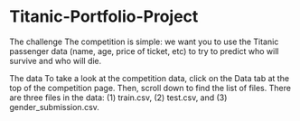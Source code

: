 # Titanic-Portfolio-Project

The challenge
The competition is simple: we want you to use the Titanic passenger data (name, age, price of ticket, etc) to try to predict who will survive and who will die.

The data
To take a look at the competition data, click on the Data tab at the top of the competition page. Then, scroll down to find the list of files.
There are three files in the data: (1) train.csv, (2) test.csv, and (3) gender_submission.csv.

